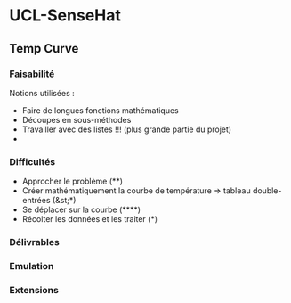 # UCL-SenseHat

## Temp Curve

### Faisabilité
Notions utilisées :

* Faire de longues fonctions mathématiques
* Découpes en sous-méthodes
* Travailler avec des listes !!! (plus grande partie du projet)
*

### Difficultés
* Approcher le problème (&ast;&ast;)
* Créer mathématiquement la courbe de température => tableau double-entrées (&st;&ast;)
* Se déplacer sur la courbe (&ast;&ast;&ast;&ast;)
* Récolter les données et les traiter (&ast;)

### Délivrables

### Emulation

### Extensions
